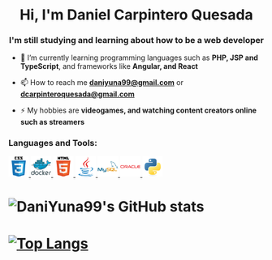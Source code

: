 <h1 align="center">Hi, I'm Daniel Carpintero Quesada</h1>
<h3 align="center">I'm still studying and learning about how to be a web developer</h3>


- 🌱 I’m currently learning programming languages such as **PHP, JSP and TypeScript**, and frameworks like **Angular, and React**

- 📫 How to reach me **daniyuna99@gmail.com** or **dcarpinteroquesada@gmail.com**

- ⚡ My hobbies are **videogames, and watching content creators online such as streamers**

<h3 align="left">Languages and Tools:</h3>
<p align="left"> <a href="https://www.w3schools.com/css/" target="_blank" rel="noreferrer"> <img src="https://raw.githubusercontent.com/devicons/devicon/master/icons/css3/css3-original-wordmark.svg" alt="css3" width="40" height="40"/> </a> <a href="https://www.docker.com/" target="_blank" rel="noreferrer"> <img src="https://raw.githubusercontent.com/devicons/devicon/master/icons/docker/docker-original-wordmark.svg" alt="docker" width="40" height="40"/> </a> <a href="https://www.w3.org/html/" target="_blank" rel="noreferrer"> <img src="https://raw.githubusercontent.com/devicons/devicon/master/icons/html5/html5-original-wordmark.svg" alt="html5" width="40" height="40"/> </a> <a href="https://www.java.com" target="_blank" rel="noreferrer"> <img src="https://raw.githubusercontent.com/devicons/devicon/master/icons/java/java-original.svg" alt="java" width="40" height="40"/> </a> <a href="https://www.mysql.com/" target="_blank" rel="noreferrer"> <img src="https://raw.githubusercontent.com/devicons/devicon/master/icons/mysql/mysql-original-wordmark.svg" alt="mysql" width="40" height="40"/> </a> <a href="https://www.oracle.com/" target="_blank" rel="noreferrer"> <img src="https://raw.githubusercontent.com/devicons/devicon/master/icons/oracle/oracle-original.svg" alt="oracle" width="40" height="40"/> </a> <a href="https://www.python.org" target="_blank" rel="noreferrer"> <img src="https://raw.githubusercontent.com/devicons/devicon/master/icons/python/python-original.svg" alt="python" width="40" height="40"/> </a> </p>

# ![DaniYuna99's GitHub stats](https://github-readme-stats.vercel.app/api?username=DaniYuna99&show_icons=true&theme=dark)
# [![Top Langs](https://github-readme-stats.vercel.app/api/top-langs/?username=DaniYuna99)](https://github.com/anuraghazra/github-readme-stats)




